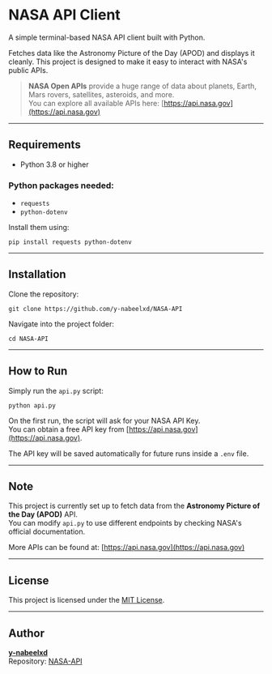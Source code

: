 # NASA API Client

A simple terminal-based NASA API client built with Python.

Fetches data like the Astronomy Picture of the Day (APOD) and displays it cleanly. This project is designed to make it easy to interact with NASA's public APIs.

> **NASA Open APIs** provide a huge range of data about planets, Earth, Mars rovers, satellites, asteroids, and more.  
> You can explore all available APIs here: [https://api.nasa.gov](https://api.nasa.gov)

---

## Requirements

- Python 3.8 or higher

### Python packages needed:
- `requests`
- `python-dotenv`

Install them using:
```
pip install requests python-dotenv
```

---

## Installation

Clone the repository:

```
git clone https://github.com/y-nabeelxd/NASA-API
```

Navigate into the project folder:

```
cd NASA-API
```

---

## How to Run

Simply run the `api.py` script:

```
python api.py
```

On the first run, the script will ask for your NASA API Key.  
You can obtain a free API key from [https://api.nasa.gov](https://api.nasa.gov).

The API key will be saved automatically for future runs inside a `.env` file.

---

## Note

This project is currently set up to fetch data from the **Astronomy Picture of the Day (APOD)** API.  
You can modify `api.py` to use different endpoints by checking NASA's official documentation.

More APIs can be found at: [https://api.nasa.gov](https://api.nasa.gov)

---

## License

This project is licensed under the [MIT License](LICENSE).

---

## Author

[**y-nabeelxd**](https://github.com/y-nabeelxd)  
Repository: [NASA-API](https://github.com/y-nabeelxd/NASA-API)

